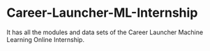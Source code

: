 # Career-Launcher-ML-Internship
It has all the modules and data sets of the Career Launcher Machine Learning Online Internship.
